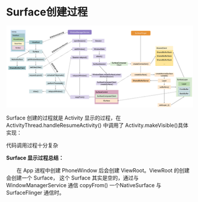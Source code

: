# Surface创建过程
![image](images/surface创建过程.png)

Surface 创建的过程就是 Activity 显示的过程，在 ActivityThread.handleResumeActivity() 中调用了 Activity.makeVisible()具体实现：

代码调用过程十分复杂

**Surface 显示过程总结：**

　　在 App 进程中创建 PhoneWindow 后会创建 ViewRoot。ViewRoot 的创建会创建一个 Surface，
这个 Surface 其实是空的，通过与 WindowManagerService 通信 copyFrom() 一个NativeSurface 与 SurfaceFlinger 通信时。

